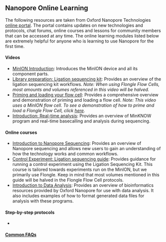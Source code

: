 ## Nanopore Online Learning
The following resources are taken from Oxford Nanopore Technologies [online portal](https://id.customers.nanoporetech.com/app/nanoporetech-customers_community_1/exk2kkqokrHG49IhQ697/sso/saml?RelayState=https://community.nanoporetech.com/). The portal contains updates on new technologies and protocols, chat forums, online courses and lessons for community members that can be accessed at any time. The online learning modules listed below are extremely helpful for anyone who is learning to use Nanopore for the first time.

#### Videos
- [MinION Introduction](https://community.nanoporetech.com/nanopore_learning/lessons/unboxing-minion-introduction): Introduces the MinION device and all its component parts.
- [Library preparation: Ligation sequencing kit](https://community.nanoporetech.com/nanopore_learning/lessons/sqk-lsk109-library-prep): Provides an overview of the ligation sequencing kit workflows. *Note: When using Flongle Flow Cells, most amounts and volumes referenced in this video will be halved.*
- [Priming and loading your flow cell](https://community.nanoporetech.com/nanopore_learning/lessons/priming-and-loading-your-flow-cell): Provides a comprehensive overview and demonstration of priming and loading a flow cell. *Note: This video uses a MinION flow cell. To see a demonstration of how to prime and load a Flongle Flow Cell, click [here](https://community.nanoporetech.com/nanopore_learning/lessons/priming-and-loading-a-flongle-flow-cell).*
- [Introduction: Real-time analysis](https://community.nanoporetech.com/nanopore_learning/lessons/real-time-analysis): Provides an overview of MinKNOW program and real-time basecalling and analysis during sequencing.
#### Online courses
- [Introduction to Nanopore Sequencing](https://community.nanoporetech.com/nanopore_learning/courses/introduction-to-nanopore-sequencing): Provides an overview of Nanopore sequencing and allows new users to gain an understanding of how the technology works and common workflows.
- [Control Experiment: Ligation sequencing guide](https://community.nanoporetech.com/nanopore_learning/courses/control-experiment-ligation-sequencing-guide/lessons/sqk-lsk109-library-prep): Provides guidance for running a control experiment using the Ligation Sequencing Kit. This course is tailored towards experiments run on the MinION, but we primarily use Flongle. Keep in mind that most volumes mentioned in this guide will be halved in the Flongle Flow Cell protocols.
- [Introduction to Data Analysis](https://community.nanoporetech.com/nanopore_learning/courses/introduction-to-data-analysis): Provides an overview of bioinformatics resources provided by Oxford Nanopore for use with data analysis. It also includes examples of how to format generated data files for analysis with these programs.
#### Step-by-step protocols
- 
#### [Common FAQs](https://nanoporetech.com/support)
